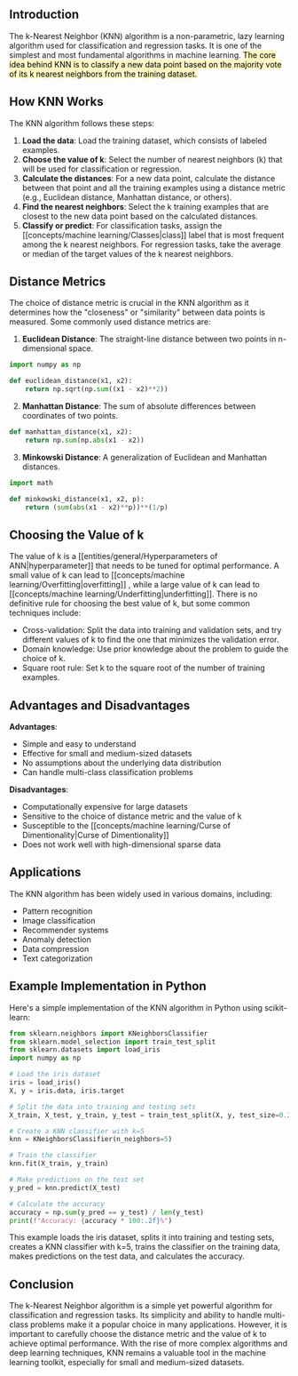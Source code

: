 ## Introduction

The k-Nearest Neighbor (KNN) algorithm is a non-parametric, lazy learning algorithm used for classification and regression tasks. It is one of the simplest and most fundamental algorithms in machine learning. <mark style="background: #FFF3A3A6;">The core idea behind KNN is to classify a new data point based on the majority vote of its k nearest neighbors from the training dataset.</mark>

## How KNN Works

The KNN algorithm follows these steps:

1. **Load the data**: Load the training dataset, which consists of labeled examples.
2. **Choose the value of k**: Select the number of nearest neighbors (k) that will be used for classification or regression.
3. **Calculate the distances**: For a new data point, calculate the distance between that point and all the training examples using a distance metric (e.g., Euclidean distance, Manhattan distance, or others).
4. **Find the nearest neighbors**: Select the k training examples that are closest to the new data point based on the calculated distances.
5. **Classify or predict**: For classification tasks, assign the [[concepts/machine learning/Classes|class]] label that is most frequent among the k nearest neighbors. For regression tasks, take the average or median of the target values of the k nearest neighbors.

## Distance Metrics

The choice of distance metric is crucial in the KNN algorithm as it determines how the "closeness" or "similarity" between data points is measured. Some commonly used distance metrics are:

1. **Euclidean Distance**: The straight-line distance between two points in n-dimensional space.

```python
import numpy as np

def euclidean_distance(x1, x2):
    return np.sqrt(np.sum((x1 - x2)**2))
```

2. **Manhattan Distance**: The sum of absolute differences between coordinates of two points.

```python
def manhattan_distance(x1, x2):
    return np.sum(np.abs(x1 - x2))
```

3. **Minkowski Distance**: A generalization of Euclidean and Manhattan distances.

```python
import math

def minkowski_distance(x1, x2, p):
    return (sum(abs(x1 - x2)**p))**(1/p)
```

## Choosing the Value of k

The value of k is a [[entities/general/Hyperparameters of ANN|hyperparameter]] that needs to be tuned for optimal performance. A small value of k can lead to [[concepts/machine learning/Overfitting|overfitting]] , while a large value of k can lead to [[concepts/machine learning/Underfitting|underfitting]]. There is no definitive rule for choosing the best value of k, but some common techniques include:

- Cross-validation: Split the data into training and validation sets, and try different values of k to find the one that minimizes the validation error.
- Domain knowledge: Use prior knowledge about the problem to guide the choice of k.
- Square root rule: Set k to the square root of the number of training examples.

## Advantages and Disadvantages

**Advantages**:

- Simple and easy to understand
- Effective for small and medium-sized datasets
- No assumptions about the underlying data distribution
- Can handle multi-class classification problems

**Disadvantages**:

- Computationally expensive for large datasets
- Sensitive to the choice of distance metric and the value of k
- Susceptible to the [[concepts/machine learning/Curse of Dimentionality|Curse of Dimentionality]]
- Does not work well with high-dimensional sparse data

## Applications

The KNN algorithm has been widely used in various domains, including:

- Pattern recognition
- Image classification
- Recommender systems
- Anomaly detection
- Data compression
- Text categorization

## Example Implementation in Python

Here's a simple implementation of the KNN algorithm in Python using scikit-learn:

```python
from sklearn.neighbors import KNeighborsClassifier
from sklearn.model_selection import train_test_split
from sklearn.datasets import load_iris
import numpy as np

# Load the iris dataset
iris = load_iris()
X, y = iris.data, iris.target

# Split the data into training and testing sets
X_train, X_test, y_train, y_test = train_test_split(X, y, test_size=0.2, random_state=42)

# Create a KNN classifier with k=5
knn = KNeighborsClassifier(n_neighbors=5)

# Train the classifier
knn.fit(X_train, y_train)

# Make predictions on the test set
y_pred = knn.predict(X_test)

# Calculate the accuracy
accuracy = np.sum(y_pred == y_test) / len(y_test)
print(f"Accuracy: {accuracy * 100:.2f}%")
```

This example loads the iris dataset, splits it into training and testing sets, creates a KNN classifier with k=5, trains the classifier on the training data, makes predictions on the test data, and calculates the accuracy.

## Conclusion

The k-Nearest Neighbor algorithm is a simple yet powerful algorithm for classification and regression tasks. Its simplicity and ability to handle multi-class problems make it a popular choice in many applications. However, it is important to carefully choose the distance metric and the value of k to achieve optimal performance. With the rise of more complex algorithms and deep learning techniques, KNN remains a valuable tool in the machine learning toolkit, especially for small and medium-sized datasets.
